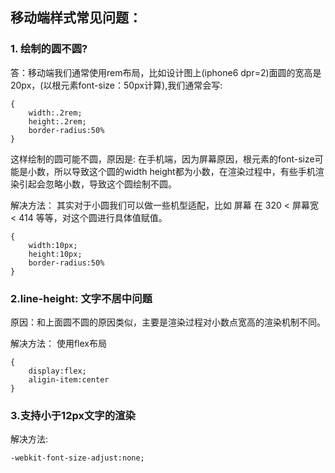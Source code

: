 ## 移动端样式常见问题：

### 1. 绘制的圆不圆?

答：移动端我们通常使用rem布局，比如设计图上(iphone6 dpr=2)面圆的宽高是20px，(以根元素font-size：50px计算),我们通常会写:
```
{
    width:.2rem;
    height:.2rem;
    border-radius:50%
}
```
这样绘制的圆可能不圆，原因是: 在手机端，因为屏幕原因，根元素的font-size可能是小数，所以导致这个圆的width height都为小数，在渲染过程中，有些手机渲染引起会忽略小数，导致这个圆绘制不圆。

解决方法： 其实对于小圆我们可以做一些机型适配，比如 屏幕 在 320 < 屏幕宽 < 414 等等，对这个圆进行具体值赋值。

```
{  
    width:10px;
    height:10px;
    border-radius:50%
}
```

### 2.line-height: 文字不居中问题

原因：和上面圆不圆的原因类似，主要是渲染过程对小数点宽高的渲染机制不同。

解决方法： 使用flex布局
```
{
    display:flex;
    aligin-item:center
}
```

### 3.支持小于12px文字的渲染

解决方法: 
```
-webkit-font-size-adjust:none;
```

